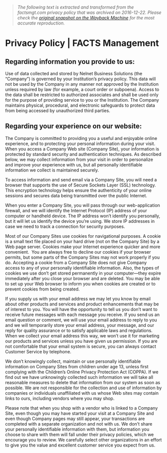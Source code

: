 > *The following text is extracted and transformed from the factsmgt.com privacy policy that was archived on 2016-12-22. Please check the [original snapshot on the Wayback Machine](https://web.archive.org/web/20161222015149id_/https%3A//factsmgt.com/privacy-policy) for the most accurate reproduction.*

# Privacy Policy | FACTS Management

## Regarding information you provide to us:

Use of data collected and stored by Nelnet Business Solutions (the “Company”) is governed by your Institution’s privacy policy. This data will not be used by the Company in any manner not approved by the Institution unless required by law (for example, a court order or subpoena). Access to the data shall be restricted to authorized associates and shall be used only for the purpose of providing service to you or the Institution. The Company maintains physical, procedural, and electronic safeguards to protect data from being accessed by unauthorized third parties.

## Regarding your experience on our website:

The Company is committed to providing you a useful and enjoyable online experience, and to protecting your personal information during your visit. When you access a Company Web site (Company Site), your information is protected by standard security and authentication techniques. As described below, we may collect information from your visit in order to personalize and improve your experience with us, but all personally identifiable information we collect is maintained securely.

To access information and send email via a Company Site, you will need a browser that supports the use of Secure Sockets Layer (SSL) technology. This encryption technology helps ensure the authenticity of your online sessions and secures data being transmitted over the public Internet.

When you enter a Company Site, you will pass through our web-application firewall, and we will identify the Internet Protocol (IP) address of your computer or handheld device. The IP address won’t identify you personally, but it will let us identify the device you’re using. We store IP addresses in case we need to track a connection for security purposes.

Most of our Company Sites use cookies for navigational purposes. A cookie is a small text file placed on your hard drive (not on the Company Site) by a Web page server. Cookies make your Internet experience quicker and more convenient.  You are always free to decline our cookies if your browser permits, but some parts of the Company Sites may not work properly if you do. Accepting a cookie from a Company Site does not give Company access to any of your personally identifiable information. Also, the types of cookies we use don’t get stored permanently in your computer—they expire immediately after you close your browser and are deleted. You may be able to set up your Web browser to inform you when cookies are created or to prevent cookies from being created.

If you supply us with your email address we may let you know by email about other products and services and product enhancements that may be of interest to you. You will have the opportunity to tell us you don’t want to receive future messages with each message you receive. If you send us an email question or comment, we will use your email address to reply to you and we will temporarily store your email address, your message, and our reply for quality assurance or to satisfy applicable laws and regulations. When we collect your email address this way, we won’t use it for marketing our products and services unless you have given us permission. If you are not comfortable that your email system is secure, you can always contact Customer Service by telephone.

We don’t knowingly collect, maintain or use personally identifiable information on Company Sites from children under age 13, unless first complying with the Children’s Online Privacy Protection Act (COPPA). If we find out we have unknowingly collected such information we will take all reasonable measures to delete that information from our system as soon as possible. We are not responsible for the collection and use of information by companies or individuals unaffiliated with us whose Web sites may contain links to ours, including vendors where you may shop.

Please note that when you shop with a vendor who is linked to a Company Site, even though you may have started your visit at a Company Site and even though Company pages may still appear, your transactions are completed with a separate organization and not with us. We don’t share your personally identifiable information with them, but information you choose to share with them will fall under their privacy policies, which we encourage you to review. We carefully select other organizations in an effort to give you the value and excellent customer service you expect from us.
